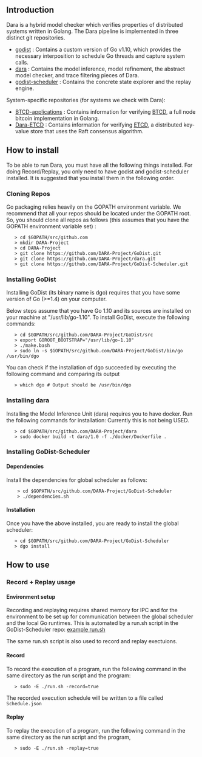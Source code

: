 ## Introduction

Dara is a hybrid model checker which verifies properties of distributed systems written in Golang. The Dara pipeline is implemented in three distinct git repositories.

+ [godist](https://github.com/DARA-Project/GoDist) : Contains a custom version of Go v1.10, which provides the necessary interposition to schedule Go threads and capture system calls.
+ [dara](https://github.com/DARA-Project/dara) : Contains the model inference, model refinement, the abstract model checker, and trace filtering pieces of Dara.
+ [godist-scheduler](https://github.com/DARA-Project/GoDist-Scheduler) : Contains the concrete state explorer and the replay engine.

System-specific repositories (for systems we check with Dara):
+ [BTCD-applications](https://github.com/DARA-Project/BTCD-Applications) : Contains information for verifying [BTCD](https://github.com/btcsuite/btcd), a full node bitcoin implementation in Golang.
+ [Dara-ETCD](https://github.com/DARA-Project/Dara-Etcd) : Contains information for verifying [ETCD](https://github.com/etcd-io/etcd), a distributed key-value store that uses the Raft consensus algorithm.

## How to install

To be able to run Dara, you must have all the following things installed.
For doing Record/Replay, you only need to have godist and godist-scheduler installed.
It is suggested that you install them in the following order.

### Cloning Repos

Go packaging relies heavily on the GOPATH environment variable. We recommend that
all your repos should be located under the GOPATH root.
So, you should clone all repos as follows (this assumes that you have the GOPATH environment variable set) : 

```
   > cd $GOPATH/src/github.com
   > mkdir DARA-Project
   > cd DARA-Project
   > git clone https://github.com/DARA-Project/GoDist.git
   > git clone https://github.com/DARA-Project/dara.git
   > git clone https://github.com/DARA-Project/GoDist-Scheduler.git
```

### Installing GoDist

Installing GoDist (its binary name is dgo) requires that you have some version of Go (>=1.4) on your computer.

Below steps assume that you have Go 1.10 and its sources are installed on your machine at "/usr/lib/go-1.10".
To install GoDist, execute the following commands:

```
   > cd $GOPATH/src/github.com/DARA-Project/GoDist/src
   > export GOROOT_BOOTSTRAP="/usr/lib/go-1.10"
   > ./make.bash
   > sudo ln -s $GOPATH/src/github.com/DARA-Project/GoDist/bin/go /usr/bin/dgo
```

You can check if the installation of dgo succeeded by executing the following command and comparing its output

```
   > which dgo # Output should be /usr/bin/dgo
```

### Installing dara

Installing the Model Inference Unit (dara) requires you to have docker. Run the following commands for installation:
Currently this is not being USED.

```
   > cd $GOPATH/src/github.com/DARA-Project/dara
   > sudo docker build -t dara/1.0 -f ./docker/Dockerfile .
```

### Installing GoDist-Scheduler

#### Dependencies

Install the dependencies for global scheduler as follows:

```
    > cd $GOPATH/src/github.com/DARA-Project/GoDist-Scheduler
    > ./dependencies.sh
```

#### Installation

Once you have the above installed, you are ready to install the global scheduler:

```
   > cd $GOPATH/src/github.com/DARA-Project/GoDist-Scheduler
   > dgo install
```

## How to use

### Record + Replay usage

#### Environment setup

Recording and replaying requires shared memory for IPC and for the environment to be set up for communication between the global scheduler and the local Go runtimes. This is automated by a run.sh script in the GoDist-Scheduler repo: [example run.sh](https://github.com/DARA-Project/GoDist-Scheduler/blob/master/examples/SimpleFileRead/run.sh)

The same run.sh script is also used to record and replay exectuions. 

#### Record

To record the execution of a program, run the following command in the same directory as the run script and the program:

```
   > sudo -E ./run.sh -record=true
```

The recorded execution schedule will be written to a file called ```Schedule.json```

#### Replay

To replay the execution of a program, run the following command in the same directory as the run script and the program,

```
   > sudo -E ./run.sh -replay=true
```
